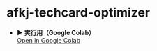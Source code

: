 # afkj-techcard-optimizer

- ▶️ **実行用（Google Colab）**  
  [Open in Google Colab](https://colab.research.google.com/github/MatsuTaku/afkjourney-techcard-optimizer/blob/main/%5BAFKJ%5D%E9%A0%98%E5%9C%B0_%E6%8A%80%E8%A1%93%E3%82%AB%E3%83%BC%E3%83%89%E3%82%B7%E3%83%9F%E3%83%A5%E3%83%AC%E3%83%BC%E3%82%BF%E3%83%BC.ipynb)
